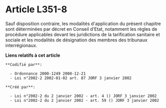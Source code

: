 # Article L351-8

Sauf disposition contraire, les modalités d'application du présent chapitre sont déterminées par décret en Conseil d'Etat,
notamment les règles de procédure applicables devant les juridictions de la tarification sanitaire et sociale et les
modalités de désignation des membres des tribunaux interrégionaux.

**Liens relatifs à cet article**

	**Codifié par**:

	  - Ordonnance 2000-1249 2000-12-21
	  - Loi n°2002-2 2002-01-02 art. 87 JORF 3 janvier 2002

	**Créé par**:

	  - Loi n°2002-2 du 2 janvier 2002 - art. 4 () JORF 3 janvier 2002
	  - Loi n°2002-2 du 2 janvier 2002 - art. 59 () JORF 3 janvier 2002
